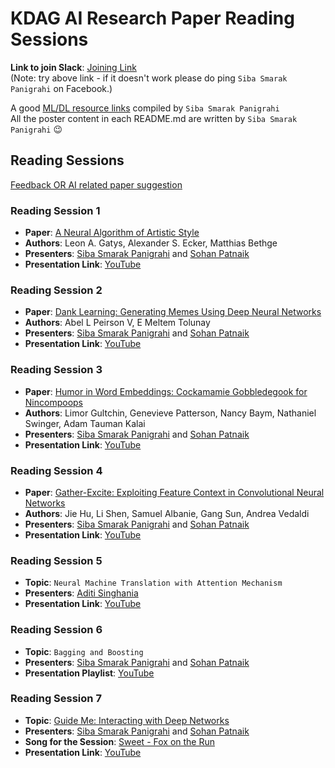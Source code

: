 # KDAG AI Research Paper Reading Sessions

**Link to join Slack**: [Joining Link](https://join.slack.com/t/kdagteam/shared_invite/zt-na4eordi-3WdaEP67LL9oO~0vOXI3yg)  
(Note: try above link - if it doesn't work please do ping `Siba Smarak Panigrahi` on Facebook.)   

A good [ML/DL resource links](https://docs.google.com/document/d/1pSpg2HEiOazldspzyFPkW7moWKnnkglLjTqIN5Xv3CU/edit?usp=sharing) compiled by `Siba Smarak Panigrahi`  
All the poster content in each README.md are written by `Siba Smarak Panigrahi` 😉

## Reading Sessions

[Feedback OR AI related paper suggestion](https://forms.gle/AG4LdkzYMHX5PKEY9)  

### Reading Session 1  
- **Paper**: [A Neural Algorithm of Artistic Style](https://arxiv.org/abs/1508.06576)
- **Authors**: Leon A. Gatys, Alexander S. Ecker, Matthias Bethge
- **Presenters**: [Siba Smarak Panigrahi](https://sibasmarak.github.io/) and [Sohan Patnaik](https://github.com/Sohanpatnaik106)  
- **Presentation Link**: [YouTube](https://youtu.be/fLsKFwEa1as)

### Reading Session 2 
- **Paper**: [Dank Learning: Generating Memes Using Deep Neural Networks](https://arxiv.org/abs/1806.04510)
- **Authors**: Abel L Peirson V, E Meltem Tolunay
- **Presenters**: [Siba Smarak Panigrahi](https://sibasmarak.github.io/) and [Sohan Patnaik](https://github.com/Sohanpatnaik106)  
- **Presentation Link**: [YouTube](https://youtu.be/e0R8lk57ras)

### Reading Session 3
- **Paper**: [Humor in Word Embeddings: Cockamamie Gobbledegook for Nincompoops](https://arxiv.org/abs/1902.02783)  
- **Authors**: Limor Gultchin, Genevieve Patterson, Nancy Baym, Nathaniel Swinger, Adam Tauman Kalai  
- **Presenters**: [Siba Smarak Panigrahi](https://sibasmarak.github.io) and [Sohan Patnaik](https://github.com/Sohanpatnaik106)    
- **Presentation Link**: [YouTube](https://youtu.be/JUWZC7cStPc)  

### Reading Session 4
- **Paper**: [Gather-Excite: Exploiting Feature Context in Convolutional Neural Networks](https://arxiv.org/abs/1810.12348)  
- **Authors**: Jie Hu, Li Shen, Samuel Albanie, Gang Sun, Andrea Vedaldi  
- **Presenters**: [Siba Smarak Panigrahi](https://sibasmarak.github.io) and [Sohan Patnaik](https://github.com/Sohanpatnaik106)    
- **Presentation Link**: [YouTube](https://youtu.be/Qm6luZ5_2dI)  

### Reading Session 5  
- **Topic**: `Neural Machine Translation with Attention Mechanism`  
- **Presenters**: [Aditi Singhania](https://www.linkedin.com/in/aditi-singhania-436371146/)      
- **Presentation Link**: [YouTube](https://youtu.be/xRhVOmvenmw)    

### Reading Session 6  
- **Topic**: `Bagging and Boosting`  
- **Presenters**: [Siba Smarak Panigrahi](https://sibasmarak.github.io) and [Sohan Patnaik](https://github.com/Sohanpatnaik106)          
- **Presentation Playlist**: [YouTube](https://www.youtube.com/playlist?list=PLcvdI4f2qdKWnxiaUuOb6Jffwbsfs5jM3)   

### Reading Session 7  
- **Topic**: [Guide Me: Interacting with Deep Networks](https://arxiv.org/abs/1803.11544)   
- **Presenters**: [Siba Smarak Panigrahi](https://sibasmarak.github.io) and [Sohan Patnaik](https://github.com/Sohanpatnaik106)   
- **Song for the Session**: [Sweet - Fox on the Run](https://www.youtube.com/watch?v=kRv7EjjwYBI)             
- **Presentation Link**: [YouTube](https://youtu.be/Q3svCZCHBL4)   

